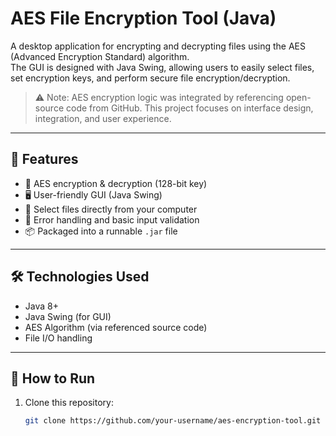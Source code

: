# AES File Encryption Tool (Java)

A desktop application for encrypting and decrypting files using the AES (Advanced Encryption Standard) algorithm.  
The GUI is designed with Java Swing, allowing users to easily select files, set encryption keys, and perform secure file encryption/decryption.

> ⚠ Note: AES encryption logic was integrated by referencing open-source code from GitHub. This project focuses on interface design, integration, and user experience.

---

## 🔧 Features

- 🔐 AES encryption & decryption (128-bit key)
- 🖥️ User-friendly GUI (Java Swing)
- 📁 Select files directly from your computer
- 🧪 Error handling and basic input validation
- 📦 Packaged into a runnable `.jar` file

---

## 🛠 Technologies Used

- Java 8+
- Java Swing (for GUI)
- AES Algorithm (via referenced source code)
- File I/O handling

---

## 🚀 How to Run

1. Clone this repository:
   ```bash
   git clone https://github.com/your-username/aes-encryption-tool.git
